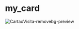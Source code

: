 # my_card

      
![CartaoVisita-removebg-preview](https://user-images.githubusercontent.com/47166169/150618733-fd3b10d1-8757-4ea0-9fd4-95e6fc721f28.png)                       

